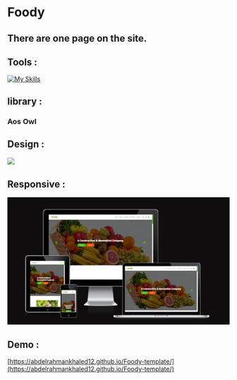 # Foody
## There are one page on the site.

## Tools :
 [![My Skills](https://skillicons.dev/icons?i=js,html,css,bootstrap)](https://skillicons.dev)
## library :
### Aos Owl
## Design :
<img src="design/organic-food-website-template">

## Responsive :
<img src="design/responsive.png">

## Demo :
[https://abdelrahmankhaled12.github.io/Foody-template/](https://abdelrahmankhaled12.github.io/Foody-template/)

